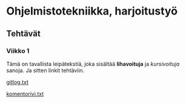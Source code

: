 # Ohjelmistotekniikka, harjoitustyö
## Tehtävät
### Viikko 1

Tämä on tavallista leipätekstiä, joka sisältää **lihavoituja** ja *kursivoituja* sanoja. Ja sitten linkit tehtäviin.

[gitlog.txt](https://github.com/foxpooky/ot-harjoitustyo/blob/main/laskarit/viikko1/gitlog.txt)

[komentorivi.txt](https://github.com/foxpooky/ot-harjoitustyo/blob/main/laskarit/viikko1/komentorivi.txt)
